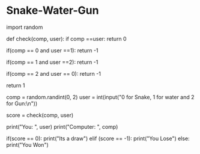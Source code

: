 # Snake-Water-Gun
import random

def check(comp, user):
  if comp ==user:
    return 0
    
  if(comp == 0 and user ==1):
    return -1
    
  if(comp == 1 and user ==2):
    return -1
    
  if(comp == 2 and user == 0):
    return -1

  return 1
    
  
comp = random.randint(0, 2)
user = int(input("0 for Snake, 1 for water and 2 for Gun:\n"))

score = check(comp, user)

print("You: ", user)
print("Computer: ", comp)

if(score == 0):
  print("Its a draw")
elif (score == -1):
  print("You Lose")
else:
  print("You Won")
